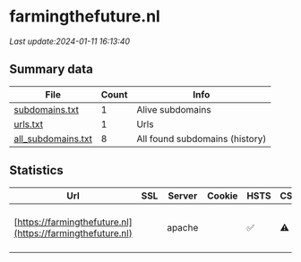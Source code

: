 # farmingthefuture.nl
*Last update:2024-01-11 16:13:40*
## Summary data
| File       | Count | Info |
|------------|-------|------|
|[subdomains.txt](/data/farmingthefuture/subdomains.txt)|1|Alive subdomains|
|[urls.txt](/data/farmingthefuture/urls.txt)|1|Urls|
|[all_subdomains.txt](/data/farmingthefuture/all_subdomains.txt)|8|All found subdomains (history)|
## Statistics
| Url | SSL | Server | Cookie | HSTS | CSP | XFO | XXP | RP | Tech |
|------------|-------|------|------|------|------|------|------|------|------|
|[https://farmingthefuture.nl](https://farmingthefuture.nl)| |apache| |:white_check_mark: |:warning: |:white_check_mark: |:white_check_mark: |:white_check_mark: |Apache HTTP Server D...|